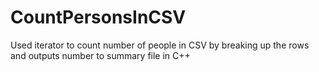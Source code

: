 # CountPersonsInCSV
Used iterator to count number of people in CSV by breaking up the rows and outputs number to summary file in C++
